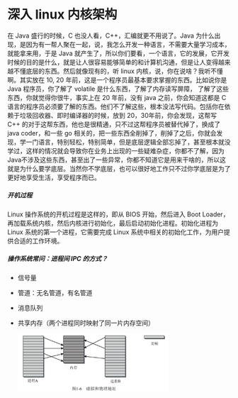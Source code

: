 # 深入 linux 内核架构

在 Java 盛行的时候，C 也没人看，C++，汇编就更不用说了。Java 为什么出现，是因为有一帮人聚在一起，说，我怎么开发一种语言，不需要大量学习成本，就能拿来用，于是 Java 就产生了，所以你们要看，一个语言，它的发展，它开发时候的目的是什么，就是让人很容易能够简单的和计算机沟通，但是让人变得越来越不懂底层的东西。然后就像现有的，听 linux 内核，说，你在说啥？我听不懂啊。其实放在 10, 20 年前，这是一个程序员最基本要求掌握的东西。比如说你是 Java 程序员，你了解了 volatile 是什么东西，了解了内存读写屏障， 了解了这些东西，你就觉得你很牛，事实上在 20 年前，没有 java 之前，你会知道这都是 C 语言的程序员必须要了解的东西。他们不了解这些，根本没法写代码。包括你在依赖于垃圾回收器、即时编译器的时候，放到 20，30年前，你会发现，这帮写 C++ 的对于这帮东西，他也是很精通，只不过这帮程序员被替代掉了，换成了 java coder，和一些 go 相关的，把一些东西全削掉了，削掉了之后，你就会发现，学一门语言，特别轻松，特别简单，但是底层逻辑全部忘掉了，甚至根本就没学过，这样的情况就会导致你在业务上出现的一些疑难杂症，你都不了解，因为Java不涉及这些东西，甚至出了一些异常，你都不知道它是用来干啥的，所以这就是为什么要学底层。当然你不学底层，也可以很好地工作只不过你学底层是为了更好地享受生活，享受程序而已。

##### 开机过程

Linux 操作系统的开机过程是这样的，即从 BIOS 开始，然后进入 Boot Loader，再加载系统内核，然后内核进行初始化，最后启动初始化进程。初始化进程为 Linux 系统的第一个进程，它需要完成 Linux 系统中相关的初始化工作，为用户提供合适的工作环境。

##### 操作系统常问：进程间 IPC 的方式？

- 信号量

- 管道：无名管道，有名管道

- 消息队列

- 共享内存（两个进程同时映射了同一片内存空间）

  <img src="../../images/image-20210712162301197.png" alt="image-20210712162301197" style="zoom:33%;" />
